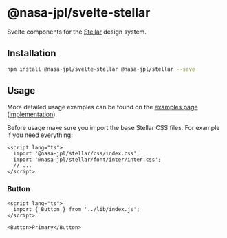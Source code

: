 # @nasa-jpl/svelte-stellar

Svelte components for the [Stellar](https://github.com/nasa-jpl/stellar) design system.

## Installation

```sh
npm install @nasa-jpl/svelte-stellar @nasa-jpl/stellar --save
```

## Usage

More detailed usage examples can be found on the [examples page](https://nasa-jpl.github.io/svelte-stellar/) ([implementation](https://github.com/nasa-jpl/svelte-stellar/blob/develop/src/routes/%2Bpage.svelte)).

Before usage make sure you import the base Stellar CSS files. For example if you need everything:

```svelte
<script lang="ts">
  import '@nasa-jpl/stellar/css/index.css';
  import '@nasa-jpl/stellar/font/inter/inter.css';
  // ...
</script>
```

### Button

```svelte
<script lang="ts">
  import { Button } from '../lib/index.js';
</script>

<Button>Primary</Button>
```
